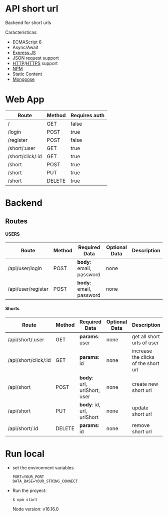 # API short url

Backend for short urls

Carácteristicas:
- ECMAScript 6
- Async/Await
- [Express.JS](https://expressjs.com)
- JSON request support
- [HTTP](https://en.wikipedia.org/wiki/Hypertext_Transfer_Protocol)/[HTTPS](https://en.wikipedia.org/wiki/HTTPS) support
- [NPM](https://docs.npmjs.com/about-npm/)
- Static Content
- [Mongoose](https://mongoosejs.com/)

# Web App
| Route | Method | Requires auth |
|--|--|--|
| / | GET | false |
| /login | POST | true |
| /register | POST | false |
| /short/:user | GET | true |
| /short/click/:id | GET | true |
| /short | POST | true |
| /short | PUT | true |
| /short | DELETE | true |

# Backend
## Routes 
#### USERS
| Route | Method | Required Data | Optional Data | Description |
|--|--|--|--|--|
| /api/user/login | POST | **body**: email, password | none | |
| /api/user/register | POST | **body**: email, password | none | |



#### Shorts
| Route | Method | Required Data | Optional Data | Description |
|--|--|--|--|--|
| /api/short/:user | GET | **params**: user | none | get all short urls of user |
| /api/short/click/:id | GET | **params**: id | none | increase the clicks of the short url |
| /api/short | POST | **body**: url, urlShort, user | none | create new short url |
| /api/short | PUT | **body**: id, url, urlShort | none | update short url |
| /api/short/:id | DELETE | **params**: id | none | remove short url |

# Run local

- set the environment variables
  ```text
  PORT=YOUR_PORT
  DATA_BASE=YOUR_STRING_CONNECT
  ```
- Run the proyect:
  ```console
  $ npm start
  ```


  Node version: v16.16.0
